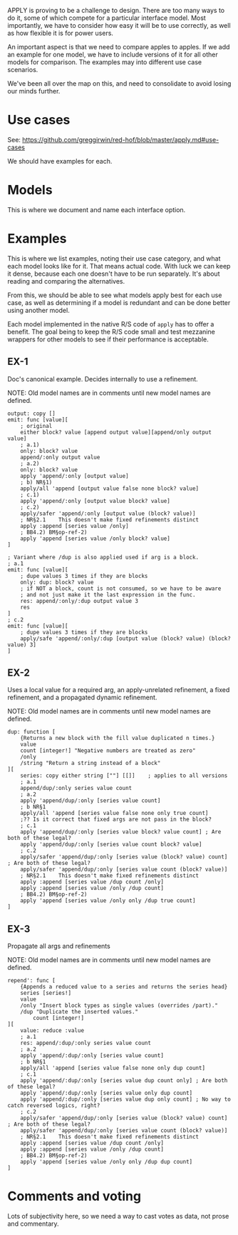 APPLY is proving to be a challenge to design. There are too many ways to do it, some of which compete for a particular interface model. Most importantly, we have to consider how easy it will be to use correctly, as well as how flexible it is for power users.

An important aspect is that we need to compare apples to apples. If we add an example for one model, we have to include versions of it for all other models for comparison. The examples may into different use case scenarios.

We've been all over the map on this, and need to consolidate to avoid losing our minds further.

# Use cases

See: https://github.com/greggirwin/red-hof/blob/master/apply.md#use-cases

We should have examples for each.

# Models

This is where we document and name each interface option.


# Examples

This is where we list examples, noting their use case category, and what each model looks like for it. That means actual code. With luck we can keep it dense, because each one doesn't have to be run separately. It's about reading and comparing the alternatives.

From this, we should be able to see what models apply best for each use case, as well as determining if a model is redundant and can be done better using another model.

Each model implemented in the native R/S code of `apply` has to offer a benefit. The goal being to keep the R/S code small and test mezzanine wrappers for other models to see if their performance is acceptable.

## EX-1

Doc's canonical example. Decides internally to use a refinement.

NOTE: Old model names are in comments until new model names are defined.

```
output: copy []
emit: func [value][
	; original
	either block? value [append output value][append/only output value]
	; a.1)
	only: block? value
	append/:only output value
	; a.2)
	only: block? value
	apply 'append/:only [output value]
	; b) NR§1)
	apply/all 'append [output value false none block? value]
	; c.1)
	apply 'append/:only [output value block? value]
	; c.2)
	apply/safer 'append/:only [output value (block? value)]
	; NR§2.1	This doesn't make fixed refinements distinct
	apply :append [series value /only]
	; BB4.2) BM§op-ref-2)
	apply 'append [series value /only block? value]
]

; Variant where /dup is also applied used if arg is a block.
; a.1
emit: func [value][
	; dupe values 3 times if they are blocks
	only: dup: block? value 
	; if NOT a block, count is not consumed, so we have to be aware
	; and not just make it the last expression in the func.
	res: append/:only/:dup output value 3
	res
]
; c.2
emit: func [value][
	; dupe values 3 times if they are blocks
	apply/safe 'append/:only/:dup [output value (block? value) (block? value) 3]
]
```

## EX-2

Uses a local value for a required arg, an apply-unrelated refinement, a fixed refinement, and a propagated dynamic refinement.

NOTE: Old model names are in comments until new model names are defined.

```
dup: function [
	{Returns a new block with the fill value duplicated n times.} 
	value
	count [integer!] "Negative numbers are treated as zero" 
	/only
	/string "Return a string instead of a block"
][
	series: copy either string [""] [[]]	; applies to all versions
	; a.1
	append/dup/:only series value count
	; a.2
	apply 'append/dup/:only [series value count]
	; b NR§1
	apply/all 'append [series value false none only true count]
	;?? Is it correct that fixed args are not pass in the block?
	; c.1
	apply 'append/dup/:only [series value block? value count] ; Are both of these legal?
	apply 'append/dup/:only [series value count block? value]
	; c.2
	apply/safer 'append/dup/:only [series value (block? value) count] ; Are both of these legal?
	apply/safer 'append/dup/:only [series value count (block? value)]
	; NR§2.1	This doesn't make fixed refinements distinct
	apply :append [series value /dup count /only]
	apply :append [series value /only /dup count]
	; BB4.2) BM§op-ref-2)
	apply 'append [series value /only only /dup true count]
]
```

## EX-3 

Propagate all args and refinements

NOTE: Old model names are in comments until new model names are defined.

```
repend': func [
	{Appends a reduced value to a series and returns the series head} 
	series [series!] 
	value 
	/only "Insert block types as single values (overrides /part)."
	/dup "Duplicate the inserted values."
		count [integer!]
][
	value: reduce :value
	; a.1
	res: append/:dup/:only series value count
	; a.2
	apply 'append/:dup/:only [series value count]
	; b NR§1
	apply/all 'append [series value false none only dup count]
	; c.1
	apply 'append/:dup/:only [series value dup count only] ; Are both of these legal?
	apply 'append/:dup/:only [series value only dup count]
	apply 'append/:dup/:only [series value dup only count] ; No way to catch reversed logics, right?
	; c.2
	apply/safer 'append/dup/:only [series value (block? value) count] ; Are both of these legal?
	apply/safer 'append/dup/:only [series value count (block? value)]
	; NR§2.1	This doesn't make fixed refinements distinct
	apply :append [series value /dup count /only]
	apply :append [series value /only /dup count]
	; BB4.2) BM§op-ref-2)
	apply 'append [series value /only only /dup dup count]
]
```

# Comments and voting

Lots of subjectivity here, so we need a way to cast votes as data, not prose and commentary.
